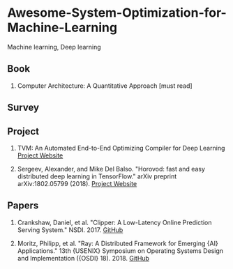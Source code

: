 # Awesome-System-Optimization-for-Machine-Learning
Machine learning, Deep learning

## Book

1. Computer Architecture: A Quantitative Approach [must read]

## Survey

#### 

## Project

1. TVM: An Automated End-to-End Optimizing Compiler for Deep Learning
[Project Website](https://tvm.ai/)

2. Sergeev, Alexander, and Mike Del Balso. "Horovod: fast and easy distributed deep learning in TensorFlow." arXiv preprint arXiv:1802.05799 (2018).
[Project Website](https://github.com/uber/horovod)

## Papers

1. Crankshaw, Daniel, et al. "Clipper: A Low-Latency Online Prediction Serving System." NSDI. 2017.
[GitHub](https://github.com/ucbrise/clipper)

2. Moritz, Philipp, et al. "Ray: A Distributed Framework for Emerging {AI} Applications." 13th {USENIX} Symposium on Operating Systems Design and Implementation ({OSDI} 18). 2018.
[GitHub](https://www.usenix.org/conference/osdi18/presentation/moritz)

